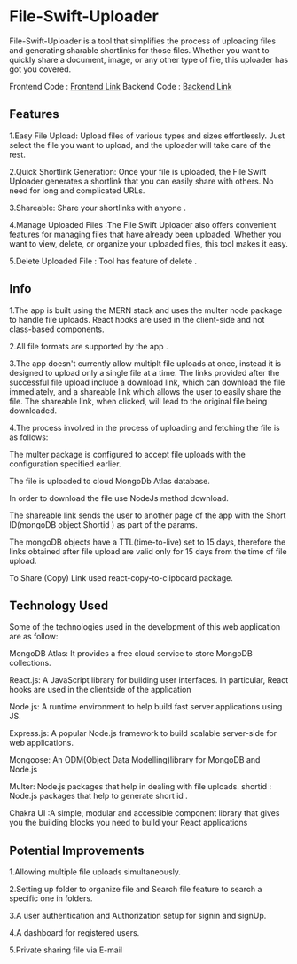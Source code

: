 
# File-Swift-Uploader

File-Swift-Uploader is a tool that simplifies the process of uploading files and generating sharable shortlinks for those files. Whether you want to quickly share a document, image, or any other type of file, this uploader has got you covered.

Frontend Code : [Frontend Link](https://github.com/r12053/fileSwiftUploaderPlatfrom)
Backend Code  : [Backend Link](https://github.com/r12053/fileSwiftBackend)
## Features
1.Easy File Upload: Upload files of various types and sizes effortlessly. Just select the file you want to upload, and the uploader will take care of the rest.

2.Quick Shortlink Generation: Once your file is uploaded, the File Swift Uploader generates a shortlink that you can easily share with others. No need for long and complicated URLs.

3.Shareable: Share your shortlinks with anyone .

4.Manage Uploaded Files :The File Swift Uploader also offers convenient features for managing files that have already been uploaded. Whether you want to view, delete, or organize your uploaded files, this tool makes it easy.

5.Delete Uploaded File : Tool has feature of delete .

## Info
1.The app is built using the MERN stack and uses the multer node package to handle file uploads. React hooks are used in the client-side and not class-based components.

2.All file formats are supported by the app .

3.The app doesn't currently allow multiplt file uploads at once, instead it is designed to upload only a single file at a time.
The links provided after the successful file upload include a download link, which can download the file immediately, and a shareable link which allows the user to easily share  the file. The shareable link, when clicked, will lead to the original file being downloaded.

4.The process involved in the process of uploading and fetching the file is as follows:

The multer package is configured to accept file uploads with the configuration specified earlier. 

The file is uploaded to cloud MongoDb Atlas database.

In order to download the file use NodeJs method download.

The shareable link sends the user to another page of the app with the Short ID(mongoDB object.Shortid ) as part of the params.

The mongoDB objects have a TTL(time-to-live) set to 15 days, therefore the links obtained after file upload are valid only for 15 days from the time of file upload.

To Share (Copy) Link used react-copy-to-clipboard package.

## Technology Used
Some of the technologies used in the development of this web application are as follow:

MongoDB Atlas: It provides a free cloud service to store MongoDB collections.

React.js: A JavaScript library for building user interfaces. In particular, React hooks are used in the clientside of the application

Node.js: A runtime environment to help build fast server applications using JS.

Express.js: A popular Node.js framework to build scalable server-side for web applications.

Mongoose: An ODM(Object Data Modelling)library for MongoDB and Node.js

Multer: Node.js packages that help in dealing with file uploads.
shortid : Node.js packages that help to generate short id .

Chakra UI :A simple, modular and accessible component library that gives you the building blocks you need to build your React applications
## Potential Improvements
1.Allowing multiple file uploads simultaneously.

2.Setting up folder to organize file  and Search file feature to search a specific one in folders.

3.A user authentication and Authorization setup for signin and signUp.

4.A dashboard for registered users.

5.Private sharing file via E-mail
